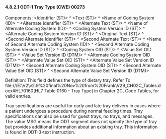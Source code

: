 #### 4.8.2.1 ODT-1 Tray Type (CWE) 00273

Components: &lt;Identifier (ST)> ^ &lt;Text (ST)> ^ &lt;Name of Coding System (ID)> ^ &lt;Alternate Identifier (ST)> ^ &lt;Alternate Text (ST)> ^ &lt;Name of Alternate Coding System (ID)> ^ &lt;Coding System Version ID (ST)> ^ &lt;Alternate Coding System Version ID (ST)> ^ &lt;Original Text (ST)> ^ &lt;Second Alternate Identifier (ST)> ^ &lt;Second Alternate Text (ST)> ^ &lt;Name of Second Alternate Coding System (ID)> ^ &lt;Second Alternate Coding System Version ID (ST)> ^ &lt;Coding System OID (ST)> ^ &lt;Value Set OID (ST)> ^ &lt;Value Set Version ID (DTM)> ^ &lt;Alternate Coding System OID (ST)> ^ &lt;Alternate Value Set OID (ST)> ^ &lt;Alternate Value Set Version ID (DTM)> ^ &lt;Second Alternate Coding System OID (ST)> ^ &lt;Second Alternate Value Set OID (ST)> ^ &lt;Second Alternate Value Set Version ID (DTM)>

Definition: This field defines the type of dietary tray. Refer To file:///E:\V2\v2.9%20final%20Nov%20from%20Frank\V29_CH02C_Tables.docx#HL70160[HL7 Table 0160 - Tray Type] in Chapter 2C, Code Tables, for valid entries.

Tray specifications are useful for early and late tray delivery in cases where a patient undergoes a procedure during normal feeding times. Tray specifications can also be used for guest trays, no trays, and messages. The value MSG means the ODT segment does not specify the type of tray but provides additional information about an existing tray. This information is found in ODT-3-text instruction.
